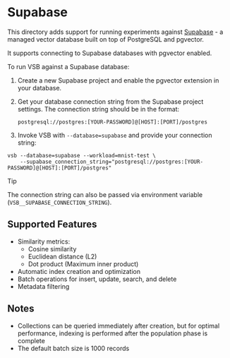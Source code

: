 # Supabase

This directory adds support for running experiments against [Supabase](https://supabase.com/docs/guides/database/extensions/pgvector) - a managed vector database built on top of PostgreSQL and pgvector.

It supports connecting to Supabase databases with pgvector enabled.

To run VSB against a Supabase database:

1. Create a new Supabase project and enable the pgvector extension in your database.

2. Get your database connection string from the Supabase project settings. The connection string should be in the format:
   ```
   postgresql://postgres:[YOUR-PASSWORD]@[HOST]:[PORT]/postgres
   ```

3. Invoke VSB with `--database=supabase` and provide your connection string:

```shell
vsb --database=supabase --workload=mnist-test \
    --supabase_connection_string="postgresql://postgres:[YOUR-PASSWORD]@[HOST]:[PORT]/postgres"
```

> [!TIP]
> The connection string can also be passed via environment variable
> (`VSB__SUPABASE_CONNECTION_STRING`).

## Supported Features

- Similarity metrics:
  - Cosine similarity
  - Euclidean distance (L2)
  - Dot product (Maximum inner product)
- Automatic index creation and optimization
- Batch operations for insert, update, search, and delete
- Metadata filtering

## Notes

- Collections can be queried immediately after creation, but for optimal performance, indexing is performed after the population phase is complete
- The default batch size is 1000 records